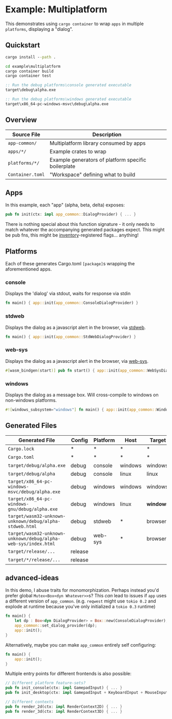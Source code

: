 # Example: Multiplatform

This demonstrates using `cargo container` to wrap `apps` in multiple `platforms`,
displaying a "dialog".



<h2 name="quickstart">Quickstart</h2>

```cmd
cargo install --path .

cd example\multiplatform
cargo container build
cargo container test

:: Run the debug platforms\console generated executable
target\debug\alpha.exe

:: Run the debug platforms\windows generated executable
target\x86_64-pc-windows-msvc\debug\alpha.exe
```



<h2 name="overview">Overview</h2>

| Source File       | Description                               |
| ----------------- | ----------------------------------------- |
| `app-common/`     | Multiplatform library consumed by apps
| `apps/*/`         | Example crates to wrap
| `platforms/*/`    | Example generators of platform specific boilerplate
| `Container.toml`  | "Workspace" defining what to build



<h2 name="apps">Apps</h2>

In this example, each "app" (alpha, beta, delta) exposes:
```rust
pub fn init(ctx: impl app_common::DialogProvider) { ... }
```

There is nothing special about this function signature - it only needs to match
whatever the accompanying generated packages expect.  This might be pub fns,
this might be [inventory](https://docs.rs/inventory/)-registered flags... anything!



<h2 name="platforms">Platforms</h2>

Each of these generates Cargo.toml `[package]`s wrapping the aforementioned apps.

### console

Displays the 'dialog' via stdout, waits for response via stdin

```rust
fn main() { app::init(app_common::ConsoleDialogProvider) }
```

### stdweb

Displays the dialog as a javascript alert in the browser, via [stdweb](https://docs.rs/stdweb/).

```rust
fn main() { app::init(app_common::StdWebDialogProvider) }
```

### web-sys

Displays the dialog as a javascript alert in the browser, via [web-sys](https://docs.rs/web-sys/).

```rust
#[wasm_bindgen(start)] pub fn start() { app::init(app_common::WebSysDialogProvider) }
```

### windows

Displays the dialog as a message box.  Will cross-compile to windows on non-windows platforms.

```rust
#![windows_subsystem="windows"] fn main() { app::init(app_common::WindowsDialogProvider) }
```



<h2 name="generated-files">Generated Files</h2>

| Generated File                                                    | Config | Platform     | Host      | Target |
| ----------------------------------------------------------------- | ------ | ------------ | --------- | ------ |
| `Cargo.lock`                                                      | \*    | \*            | \*        | \*
| `Cargo.toml`                                                      | \*    | \*            | \*        | \*
| `target/debug/alpha.exe`                                          | debug | console       | windows   | windows
| `target/debug/alpha`                                              | debug | console       | linux     | linux
| `target/x86_64-pc-windows-msvc/debug/alpha.exe`                   | debug | windows       | windows   | windows
| `target/x86_64-pc-windows-gnu/debug/alpha.exe`                    | debug | windows       | linux     | **windows**
| `target/wasm32-unknown-unknown/debug/alpha-stdweb.html`           | debug | stdweb        | \*        | browser
| `target/wasm32-unknown-unknown/debug/alpha-web-sys/index.html`    | debug | web-sys       | \*        | browser
| `target/release/...`                                              | release
| `target/*/release/...`                                            | release



<h2 name="advanced-ideas">advanced-ideas</h2>

In this demo, I abuse traits for monomorphization.
Perhaps instead you'd prefer global `Mutex<Box<dyn Whatever>>`s?
This *can* lead to issues if `app` uses a different version of `app_common`.
(e.g. `reqwest` might use `tokio 0.2` and explode at runtime because you've only initialized a `tokio 0.3` runtime)

```rust
fn main() {
    let dp : Box<dyn DialogProvider> = Box::new(ConsoleDialogProvider);
    app_common::set_dialog_provider(dp);
    app::init();
}
```

Alternatively, maybe you can make `app_common` entirely self configuring:

```rust
fn main() {
    app::init();
}
```

Multiple entry points for different frontends is also possible:

```rust
// Different platform feature-sets?
pub fn init_console(ctx: impl GamepadInput) { ... }
pub fn init_desktop(ctx: impl GamepadInput + KeyboardInput + MouseInput) { ... }

// Different contexts
pub fn render_2d(ctx: impl RenderContext2D) { ... }
pub fn render_3d(ctx: impl RenderContext3D) { ... }
```
